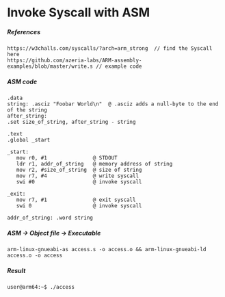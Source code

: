 # Invoke Syscall with ASM
##### References
```
https://w3challs.com/syscalls/?arch=arm_strong  // find the Syscall here
https://github.com/azeria-labs/ARM-assembly-examples/blob/master/write.s // example code
```
##### ASM code
```
.data
string: .asciz "Foobar World\n"  @ .asciz adds a null-byte to the end of the string
after_string:
.set size_of_string, after_string - string

.text
.global _start

_start:
   mov r0, #1               @ STDOUT
   ldr r1, addr_of_string   @ memory address of string
   mov r2, #size_of_string  @ size of string
   mov r7, #4               @ write syscall
   swi #0                   @ invoke syscall

_exit:
   mov r7, #1               @ exit syscall
   swi 0                    @ invoke syscall

addr_of_string: .word string
```

##### ASM -> Object file -> Executable
```
arm-linux-gnueabi-as access.s -o access.o && arm-linux-gnueabi-ld access.o -o access
```
##### Result
```
user@arm64:~$ ./access

```
